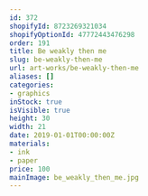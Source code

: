 ```yaml
---
id: 372
shopifyId: 8723269321034
shopifyOptionId: 47772443476298
order: 191
title: Be weakly then me
slug: be-weakly-then-me
url: art-works/be-weakly-then-me
aliases: []
categories:
- graphics
inStock: true
isVisible: true
height: 30
width: 21
date: 2019-01-01T00:00:00Z
materials:
- ink
- paper
price: 100
mainImage: be_weakly_then_me.jpg
---
```

